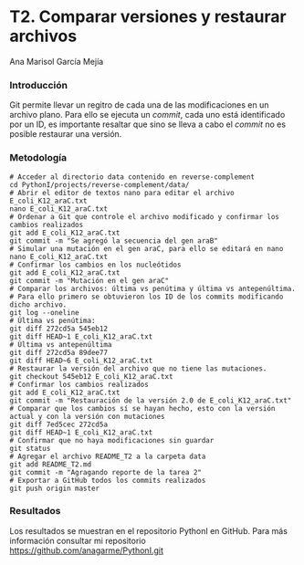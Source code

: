 # T2. Comparar versiones y restaurar archivos 
Ana Marisol García Mejía 
### Introducción
Git permite llevar un regitro de cada una de las modificaciones en un archivo plano. Para ello se ejecuta un _commit_, cada uno está identificado por un ID, es importante resaltar que sino se lleva a cabo el _commit_ no es posible restaurar una versión. 

### Metodología
```
# Acceder al directorio data contenido en reverse-complement 
cd PythonI/projects/reverse-complement/data/ 
# Abrir el editor de textos nano para editar el archivo E_coli_K12_araC.txt
nano E_coli_K12_araC.txt
# Ordenar a Git que controle el archivo modificado y confirmar los cambios realizados
git add E_coli_K12_araC.txt
git commit -m "Se agregó la secuencia del gen araB"
# Simular una mutación en el gen araC, para ello se editará en nano
nano E_coli_K12_araC.txt 
# Confirmar los cambios en los nucleótidos
git add E_coli_K12_araC.txt 
git commit -m "Mutación en el gen araC"
# Comparar los archivos: última vs penútima y última vs antepenúltima.
# Para ello primero se obtuvieron los ID de los commits modificando dicho archivo. 
git log --oneline 
# Última vs penútima:
git diff 272cd5a 545eb12
git diff HEAD~1 E_coli_K12_araC.txt
# Última vs antepenúltima
git diff 272cd5a 89dee77
git diff HEAD~6 E_coli_K12_araC.txt 
# Restaurar la versión del archivo que no tiene las mutaciones. 
git checkout 545eb12 E_coli_K12_araC.txt
# Confirmar los cambios realizados
git add E_coli_K12_araC.txt
git commit -m "Restauración de la versión 2.0 de E_coli_K12_araC.txt"
# Comparar que los cambios sí se hayan hecho, esto con la versión actual y con la versión con mutaciones
git diff 7ed5cec 272cd5a
git diff HEAD~1 E_coli_K12_araC.txt
# Confirmar que no haya modificaciones sin guardar 
git status
# Agregar el archivo README_T2 a la carpeta data 
git add README_T2.md
git commit -m "Agragando reporte de la tarea 2"
# Exportar a GitHub todos los commits realizados
git push origin master

```
### Resultados 
Los resultados se muestran en el repositorio PythonI en GitHub. Para más información consultar mi repositorio https://github.com/anagarme/PythonI.git